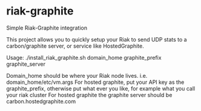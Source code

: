 riak-graphite
=============

Simple Riak-Graphite integration

This project allows you to quickly setup your Riak to send UDP stats to a carbon/graphite server, or service like HostedGraphite.

Usage: ./install_riak_graphite.sh domain_home graphite_prefix graphite_server

Domain_home should be where your Riak node lives. i.e. domain_home/etc/vm.args
For hosted graphite, put your API key as the graphite_prefix, otherwise put what ever you like, for example what you call your riak cluster
For hosted graphite the graphite server should be carbon.hostedgraphite.com



